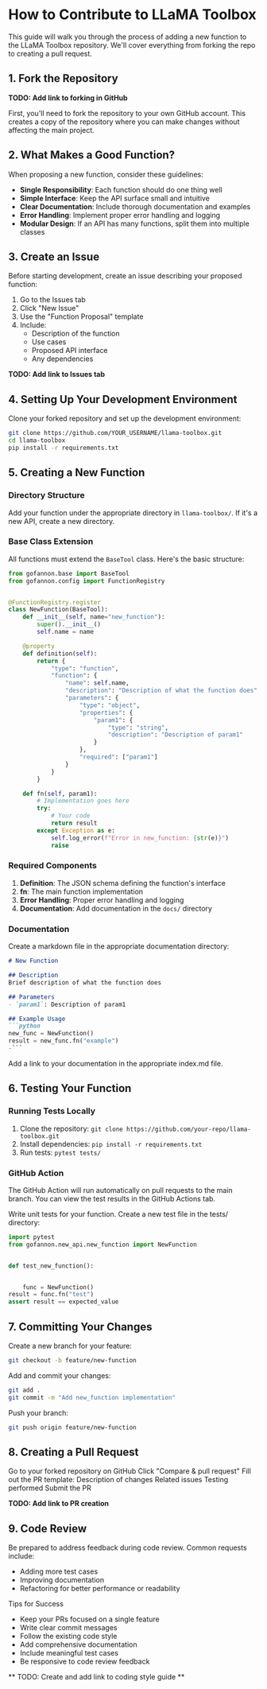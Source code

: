# How to Contribute to LLaMA Toolbox

This guide will walk you through the process of adding a new function to the LLaMA Toolbox repository. We'll cover everything from forking the repo to creating a pull request.

## 1. Fork the Repository
**TODO: Add link to forking in GitHub**

First, you'll need to fork the repository to your own GitHub account. This creates a copy of the repository where you can make changes without affecting the main project.

## 2. What Makes a Good Function?
When proposing a new function, consider these guidelines:

- **Single Responsibility**: Each function should do one thing well
- **Simple Interface**: Keep the API surface small and intuitive
- **Clear Documentation**: Include thorough documentation and examples
- **Error Handling**: Implement proper error handling and logging
- **Modular Design**: If an API has many functions, split them into multiple classes

## 3. Create an Issue
Before starting development, create an issue describing your proposed function:

1. Go to the Issues tab
2. Click "New Issue"
3. Use the "Function Proposal" template
4. Include:
    - Description of the function
    - Use cases
    - Proposed API interface
    - Any dependencies

**TODO: Add link to Issues tab**

## 4. Setting Up Your Development Environment
Clone your forked repository and set up the development environment:

```bash  
git clone https://github.com/YOUR_USERNAME/llama-toolbox.git  
cd llama-toolbox  
pip install -r requirements.txt  
```

## 5. Creating a New Function
### Directory Structure
Add your function under the appropriate directory in `llama-toolbox/`. If it's a new API, create a new directory.

### Base Class Extension
All functions must extend the `BaseTool` class. Here's the basic structure:

```python  
from gofannon.base import BaseTool
from gofannon.config import FunctionRegistry


@FunctionRegistry.register
class NewFunction(BaseTool):
    def __init__(self, name="new_function"):
        super().__init__()
        self.name = name

    @property
    def definition(self):
        return {
            "type": "function",
            "function": {
                "name": self.name,
                "description": "Description of what the function does",
                "parameters": {
                    "type": "object",
                    "properties": {
                        "param1": {
                            "type": "string",
                            "description": "Description of param1"
                        }
                    },
                    "required": ["param1"]
                }
            }
        }

    def fn(self, param1):
        # Implementation goes here  
        try:
            # Your code  
            return result
        except Exception as e:
            self.log_error(f"Error in new_function: {str(e)}")
            raise  
```

### Required Components
1. **Definition**: The JSON schema defining the function's interface
2. **fn**: The main function implementation
3. **Error Handling**: Proper error handling and logging
4. **Documentation**: Add documentation in the `docs/` directory

### Documentation
Create a markdown file in the appropriate documentation directory:

```markdown
# New Function

## Description
Brief description of what the function does

## Parameters
- `param1`: Description of param1

## Example Usage
```python  
new_func = NewFunction()  
result = new_func.fn("example")  
-```
```

Add a link to your documentation in the appropriate index.md file.

## 6. Testing Your Function

### Running Tests Locally

1. Clone the repository: `git clone https://github.com/your-repo/llama-toolbox.git`
2. Install dependencies: `pip install -r requirements.txt`
3. Run tests: `pytest tests/`

### GitHub Action

The GitHub Action will run automatically on pull requests to the main branch. You can view the test results in the GitHub Actions tab.

Write unit tests for your function. Create a new test file in the tests/ directory:

```python
import pytest
from gofannon.new_api.new_function import NewFunction


def test_new_function():


    func = NewFunction()
result = func.fn("test")
assert result == expected_value
```

## 7. Committing Your Changes

Create a new branch for your feature:

```bash
git checkout -b feature/new-function
```

Add and commit your changes:
```bash
git add .
git commit -m "Add new_function implementation"
```

Push your branch:
```bash
git push origin feature/new-function
```

## 8. Creating a Pull Request

Go to your forked repository on GitHub
Click "Compare & pull request"
Fill out the PR template:
    Description of changes
    Related issues
    Testing performed
Submit the PR

**TODO: Add link to PR creation**

## 9. Code Review

Be prepared to address feedback during code review. Common requests include:

* Adding more test cases
* Improving documentation
* Refactoring for better performance or readability

Tips for Success

* Keep your PRs focused on a single feature
* Write clear commit messages
* Follow the existing code style
* Add comprehensive documentation
* Include meaningful test cases
* Be responsive to code review feedback

** TODO: Create and add link to coding style guide **